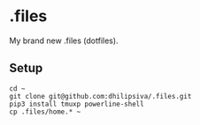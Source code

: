 # .files
My brand new .files (dotfiles).

## Setup

```
cd ~
git clone git@github.com:dhilipsiva/.files.git
pip3 install tmuxp powerline-shell
cp .files/home.* ~
```
